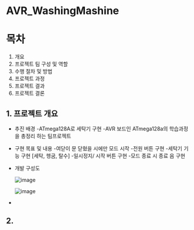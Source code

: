 # AVR_WashingMashine

# 목차

01. 개요
02. 프로젝트 팀 구성 및 역할
03. 수행 절차 및 방법
04. 프로젝트 과정
05. 프로젝트 결과
06. 프로젝트 결론


## 1. 프로젝트 개요

* 추진 배경
  -ATmega128A로 세탁기 구현
  -AVR 보드인 ATmega128a의 학습과정을 총정리 하는 팀프로젝트

* 구현 목표 및 내용
  -여닫이 문 닫혔을 시에만 모드 시작
  -전원 버튼 구현
  -세탁기 기능 구현 [세탁, 헹굼, 탈수]
  -일시정지/ 시작 버튼 구현
  -모드 종료 시 종료 음 구현

* 개발 구성도
  
  ![image](https://github.com/subin111/AVR_WashingMashine/assets/143717650/42ee1f05-c0ff-4dea-9caf-6130f750d806)


  ![image](https://github.com/subin111/AVR_WashingMashine/assets/143717650/f457467f-6167-4546-a495-c93cb839f5eb)



* 
## 2. 
